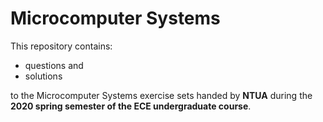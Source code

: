# Microcomputer Systems

This repository contains:

  - questions and
  - solutions

to the Microcomputer Systems exercise sets handed by **NTUA** during the **2020 spring semester of the ECE undergraduate course**.
